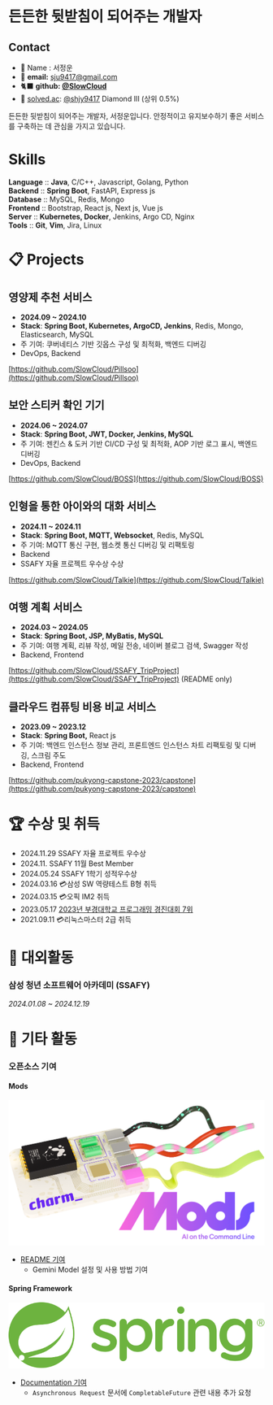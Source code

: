 # 든든한 뒷받침이 되어주는 개발자

## **Contact**

- 🙂 Name : 서정운
- 📨 **email:** sju9417@gmail.com
- 🐈‍⬛ **github: [@SlowCloud](http://www.github.com/Slowcloud)**
- 🔖 [solved.ac](http://solved.ac/): [@shjy9417](http://solved.ac/shjy9417) Diamond III (상위 0.5%)

든든한 뒷받침이 되어주는 개발자, 서정운입니다. 안정적이고 유지보수하기 좋은 서비스를 구축하는 데 관심을 가지고 있습니다.

# Skills

**Language** :: **Java**, C/C++, Javascript, Golang, Python  
**Backend** :: **Spring Boot**, FastAPI, Express js  
**Database** :: MySQL, Redis, Mongo  
**Frontend** :: Bootstrap, React js, Next js, Vue js  
**Server** :: **Kubernetes, Docker**, Jenkins, Argo CD, Nginx  
**Tools** :: **Git**, **Vim**, Jira, Linux

# 📋 Projects

## 영양제 추천 서비스

- **2024.09 ~ 2024.10**
- **Stack**: **Spring Boot, Kubernetes, ArgoCD, Jenkins**, Redis, Mongo, Elasticsearch, MySQL
- 주 기여: 쿠버네티스 기반 깃옵스 구성 및 최적화, 백엔드 디버깅
- DevOps, Backend

[https://github.com/SlowCloud/Pillsoo](https://github.com/SlowCloud/Pillsoo)

## 보안 스티커 확인 기기

- **2024.06 ~ 2024.07**
- **Stack**: **Spring Boot, JWT, Docker, Jenkins, MySQL**
- 주 기여: 젠킨스 & 도커 기반 CI/CD 구성 및 최적화, AOP 기반 로그 표시, 백엔드 디버깅
- DevOps, Backend

[https://github.com/SlowCloud/BOSS](https://github.com/SlowCloud/BOSS)

## 인형을 통한 아이와의 대화 서비스

- **2024.11 ~ 2024.11**
- **Stack**: **Spring Boot, MQTT, Websocket**, Redis, MySQL
- 주 기여: MQTT 통신 구현, 웹소켓 통신 디버깅 및 리팩토링
- Backend
- SSAFY 자율 프로젝트 우수상 수상

[https://github.com/SlowCloud/Talkie](https://github.com/SlowCloud/Talkie)

## 여행 계획 서비스

- **2024.03 ~ 2024.05**
- **Stack**: **Spring Boot, JSP, MyBatis, MySQL**
- 주 기여: 여행 계획, 리뷰 작성, 메일 전송, 네이버 블로그 검색, Swagger 작성
- Backend, Frontend

[https://github.com/SlowCloud/SSAFY_TripProject](https://github.com/SlowCloud/SSAFY_TripProject) (README only)

## 클라우드 컴퓨팅 비용 비교 서비스

- **2023.09 ~ 2023.12**
- **Stack**: **Spring Boot,** React js
- 주 기여: 백엔드 인스턴스 정보 관리, 프론트엔드 인스턴스 차트 리팩토링 및 디버깅, 스크림 주도
- Backend, Frontend

[https://github.com/pukyong-capstone-2023/capstone](https://github.com/pukyong-capstone-2023/capstone)

# 🏆 수상 및 취득

- 2024.11.29 SSAFY 자율 프로젝트 우수상
- 2024.11. SSAFY 11월 Best Member
- 2024.05.24 SSAFY 1학기 성적우수상
- 2024.03.16 💳삼성 SW 역량테스트 B형 취득
- 2024.03.15 💳오픽 IM2 취득
- 2023.05.17 [2023년 부경대학교 프로그래밍 경진대회 7위](https://itc.pknu.ac.kr/html/06/01.php?mode=read&idx=39&search_select=title&keyword=%ED%94%84%EB%A1%9C%EA%B7%B8%EB%9E%98%EB%B0%8D&pagenum=0)
- 2021.09.11 💳리눅스마스터 2급 취득

# 🎒 대외활동

### 삼성 청년 소프트웨어 아카데미 (SSAFY)

_2024.01.08 ~ 2024.12.19_

# 👟 기타 활동

### 오픈소스 기여

#### Mods

[![](asset/mods-logo.png)](https://github.com/charmbracelet/mods)

- [README 기여](https://github.com/charmbracelet/mods/pull/481)
  - Gemini Model 설정 및 사용 방법 기여

#### Spring Framework

[![](asset/spring-2.svg)](https://github.com/spring-projects/spring-framework)

- [Documentation 기여](https://github.com/spring-projects/spring-framework/issues/34991)
  - `Asynchronous Request` 문서에 `CompletableFuture` 관련 내용 추가 요청
